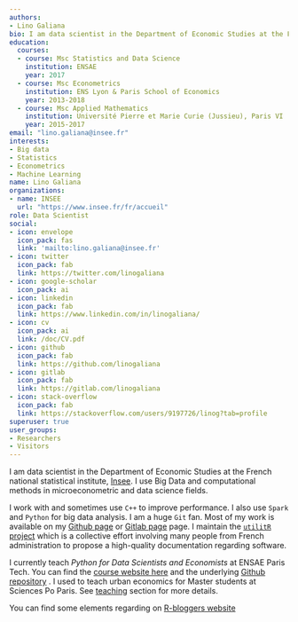 ```yaml
---
authors:
- Lino Galiana
bio: I am data scientist in the Department of Economic Studies at the French national statistical institute, [Insee](https://www.insee.fr/fr/accueil). I study Big Data and computational methods related to microeconometric and data science fields. 
education:
  courses:
  - course: Msc Statistics and Data Science
    institution: ENSAE
    year: 2017
  - course: Msc Econometrics
    institution: ENS Lyon & Paris School of Economics
    year: 2013-2018
  - course: Msc Applied Mathematics
    institution: Université Pierre et Marie Curie (Jussieu), Paris VI
    year: 2015-2017
email: "lino.galiana@insee.fr"
interests:
- Big data
- Statistics
- Econometrics
- Machine Learning
name: Lino Galiana
organizations:
- name: INSEE
  url: "https://www.insee.fr/fr/accueil"
role: Data Scientist
social:
- icon: envelope
  icon_pack: fas
  link: 'mailto:lino.galiana@insee.fr'
- icon: twitter
  icon_pack: fab
  link: https://twitter.com/linogaliana
- icon: google-scholar
  icon_pack: ai
- icon: linkedin
  icon_pack: fab
  link: https://www.linkedin.com/in/linogaliana/
- icon: cv
  icon_pack: ai
  link: /doc/CV.pdf
- icon: github
  icon_pack: fab
  link: https://github.com/linogaliana
- icon: gitlab
  icon_pack: fab
  link: https://gitlab.com/linogaliana
- icon: stack-overflow
  icon_pack: fab
  link: https://stackoverflow.com/users/9197726/linog?tab=profile
superuser: true
user_groups:
- Researchers
- Visitors
---
```



I am data scientist in the Department of Economic Studies at the French national statistical institute, [Insee](https://www.insee.fr/fr/accueil). I use Big Data and computational methods in microeconometric and data science fields. 

I work with <i class="fab fa-r-project"></i> and sometimes use `C++` to improve performance. I also use `Spark` and `Python` <i class="fab fa-python"></i> for big data analysis. I am a huge `Git` <i class="fas fa-code-branch"></i> fan. Most of my work is available on my <a href="https://github.com/linogaliana" class="github"><i class="fab fa-github"></i></a> [Github page](https://github.com/linogaliana) or <a href="https://gitlab.com/linogaliana" class="github"><i class="fab fa-gitlab"></i></a> [Gitlab page](https://gitlab.com/linogaliana) page. I maintain the [`utilitR` project](https://www.utilitr.org/) which is a collective effort involving many people from French administration to propose a high-quality documentation regarding <i class="fab fa-r-project"></i> software.

I currently teach *Python for Data Scientists and Economists* at ENSAE Paris Tech.
You can find the [course website here](https://linogaliana-teaching.netlify.app/) and the
underlying [Github repository](https://github.com/linogaliana/python-datascientist) <a href="https://github.com/linogaliana/python-datascientist" class="github"><i class="fab fa-github"></i></a>. I used to teach urban economics for Master students at Sciences Po Paris. See [teaching](teaching) section for more details.

You can find some elements regarding <i class="fab fa-r-project"></i> on [R-bloggers website](https://www.r-bloggers.com/)